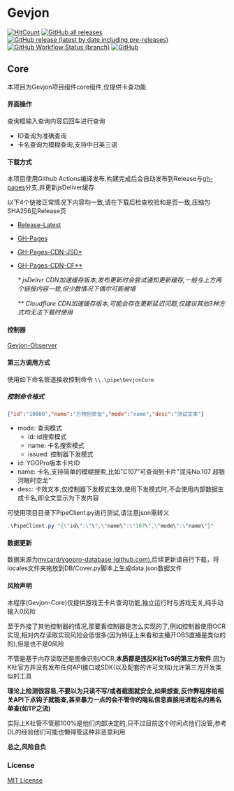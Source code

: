 # Gevjon
[![HitCount](https://hits.dwyl.com/RyoLee/Gevjon.svg?style=flat-square)](https://github.com/RyoLee/Gevjon) <!-- (http://hits.dwyl.com/RyoLee/Gevjon) -->
[![GitHub all releases](https://img.shields.io/github/downloads/RyoLee/Gevjon/total?logo=Github&style=flat-square)](https://github.com/RyoLee/Gevjon/releases/latest)
[![GitHub release (latest by date including pre-releases)](https://img.shields.io/github/v/release/RyoLee/Gevjon?include_prereleases&style=flat-square#?sort=date)](https://github.com/RyoLee/Gevjon/releases/latest)
[![GitHub Workflow Status (branch)](https://img.shields.io/github/workflow/status/RyoLee/Gevjon/Deploy/master?label=CI&style=flat-square)](https://github.com/RyoLee/Gevjon/actions/workflows/deploy.yml)
[![GitHub](https://img.shields.io/github/license/RyoLee/Gevjon?style=flat-square)](https://github.com/RyoLee/Gevjon/blob/master/LICENSE)

## Core

本项目为Gevjon项目组件core组件,仅提供卡查功能

#### 界面操作

查询框输入查询内容后回车进行查询

- ID查询为准确查询
- 卡名查询为模糊查询,支持中日英三语

#### 下载方式

本项目使用Github Actions编译发布,构建完成后会自动发布到Release与[gh-pages](https://github.com/RyoLee/Gevjon/tree/gh-pages)分支,并更新jsDeliver缓存

以下4个链接正常情况下内容均一致,请在下载后检查校验和是否一致,压缩包SHA256见Release页

- [Release-Latest](https://github.com/RyoLee/Gevjon/releases/latest)

- [GH-Pages](https://github.com/RyoLee/Gevjon/raw/gh-pages/Gevjon.7z)

- [GH-Pages-CDN-JSD*](https://cdn.jsdelivr.net/gh/RyoLee/Gevjon@gh-pages/Gevjon.7z)

- [GH-Pages-CDN-CF**](https://raw.githubusercontents.com/RyoLee/Gevjon/gh-pages/Gevjon.7z)
    
    *\* jsDelivr CDN加速缓存版本,发布更新时会尝试通知更新缓存,一般与上方两个链接内容一致,但少数情况下偶尔可能被墙*

    *\*\* Cloudflare CDN加速缓存版本,可能会存在更新延迟问题,仅建议其他3种方式均无法下载时使用*

#### 控制器

[Gevjon-Observer](https://github.com/RyoLee/Gevjon-Observer)

#### 第三方调用方式

使用如下命名管道接收控制命令
```\\.\pipe\GevjonCore```

##### 控制命令格式

```json
{"id":"10000","name":"万物创世龙","mode":"name","desc":"测试文本"}
```

- mode: 查询模式
  - id: id搜索模式
  - name: 卡名搜索模式
  - issued: 控制器下发模式
- id: YGOPro版本卡片ID
- name: 卡名,支持简单的模糊搜索,比如"C107"可查询到卡片"混沌No.107 超银河眼时空龙"
- desc: 卡效文本,仅控制器下发模式生效,使用下发模式时,不会使用内部数据生成卡名,即全文显示为下发内容

可使用项目目录下PipeClient.py进行测试,请注意json需转义

```powershell
.\PipeClient.py "{\"id\":\"\",\"name\":\"107\",\"mode\":\"name\"}"
```

#### 数据更新

数据来源为[mycard/ygopro-database (github.com)](https://github.com/mycard/ygopro-database),后续更新请自行下载，将locales文件夹拖放到DB/Cover.py脚本上生成data.json数据文件

#### 风险声明

本程序(Gevjon-Core)仅提供游戏王卡片查询功能,独立运行时与游戏无关,纯手动输入0风险

至于外接了其他控制器的情况,那要看控制器是怎么实现的了,例如控制器使用OCR实现,相对内存读取实现风险会低很多(因为特征上来看和主播开OBS直播是类似的的),但是也不是0风险

不管是基于内存读取还是图像识别/OCR,**本质都是违反K社ToS的第三方软件**,因为K社官方并没有发布任何API接口或SDK(以及配套的许可文档)允许第三方开发类似的工具

**理论上检测很容易,不要以为只读不写/或者截图就安全,如果想查,反作弊程序给相关API下点钩子就能查,甚至暴力一点的会不管你的隐私信息直接用进程名的黑名单查(如TP之流)**

实际上K社管不管那100%是他们内部决定的,只不过目前这个时间点他们没管,参考DL的经验他们可能也懒得管这种非恶意利用

**总之,风险自负**

### License

[MIT License](https://github.com/RyoLee/Gevjon/blob/master/LICENSE)